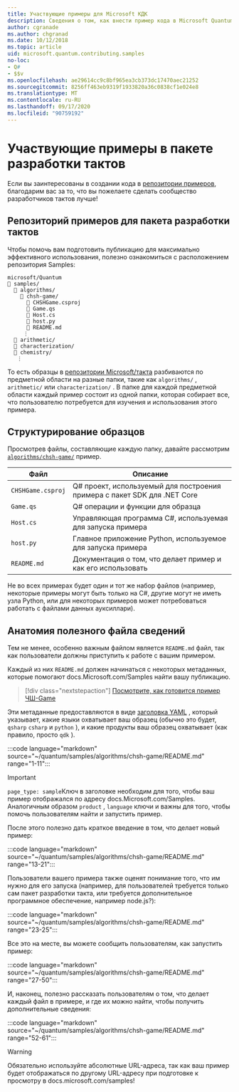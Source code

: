 ```yaml
---
title: Участвующие примеры для Microsoft КДК
description: Сведения о том, как внести пример кода в Microsoft Quantum Development Kit (КДК).
author: cgranade
ms.author: chgranad
ms.date: 10/12/2018
ms.topic: article
uid: microsoft.quantum.contributing.samples
no-loc:
- Q#
- $$v
ms.openlocfilehash: ae29614cc9c8bf965ea3cb373dc17470aec21252
ms.sourcegitcommit: 8256ff463eb9319f1933820a36c0838cf1e024e8
ms.translationtype: MT
ms.contentlocale: ru-RU
ms.lasthandoff: 09/17/2020
ms.locfileid: "90759192"
---
```

# <a name="contributing-samples-to-the-quantum-development-kit"></a>Участвующие примеры в пакете разработки тактов

Если вы заинтересованы в создании кода в [репозитории примеров](https://github.com/Microsoft/Quantum), благодарим вас за то, что вы пожелаете сделать сообщество разработчиков тактов лучше!

## <a name="the-quantum-development-kit-samples-repository"></a>Репозиторий примеров для пакета разработки тактов

Чтобы помочь вам подготовить публикацию для максимально эффективного использования, полезно ознакомиться с расположением репозитория Samples:

```plaintext
microsoft/Quantum
📁 samples/
  📁 algorithms/
    📁 chsh-game/
      📝 CHSHGame.csproj
      📝 Game.qs
      📝 Host.cs
      📝 host.py
      📝 README.md
     ⋮
  📁 arithmetic/
  📁 characterization/
  📁 chemistry/
   ⋮
```

То есть образцы в [репозитории Microsoft/такта](https://github.com/microsoft/Quantum) разбиваются по предметной области на разные папки, такие как `algorithms/` , `arithmetic/` или `characterization/` .
В папке для каждой предметной области каждый пример состоит из одной папки, которая собирает все, что пользователю потребуется для изучения и использования этого примера.

## <a name="how-samples-are-structured"></a>Структурирование образцов

Просмотрев файлы, составляющие каждую папку, давайте рассмотрим [`algorithms/chsh-game/`](https://github.com/microsoft/Quantum/tree/main/samples/algorithms/chsh-game) пример.

| Файл              | Описание                                                |
|-------------------|------------------------------------------------------------|
| `CHSHGame.csproj` | Q# проект, используемый для построения примера с пакет SDK для .NET Core |
| `Game.qs`         | Q# операции и функции для образца                 |
| `Host.cs`         | Управляющая программа C#, используемая для запуска примера                     |
| `host.py`         | Главное приложение Python, используемое для запуска примера                 |
| `README.md`       | Документация о том, что делает пример и как его использовать    |

Не во всех примерах будет один и тот же набор файлов (например, некоторые примеры могут быть только на C#, другие могут не иметь узла Python, или для некоторых примеров может потребоваться работать с файлами данных ауксиллари).

## <a name="anatomy-of-a-helpful-readme-file"></a>Анатомия полезного файла сведений

Тем не менее, особенно важным файлом является `README.md` файл, так как пользователи должны приступить к работе с вашим примером.

Каждый из них `README.md` должен начинаться с некоторых метаданных, которые помогают docs.Microsoft.com/Samples найти вашу публикацию.

> [!div class="nextstepaction"]
> [Посмотрите, как готовится пример ЧШ-Game](https://docs.microsoft.com/samples/microsoft/quantum/validating-quantum-mechanics/)

Эти метаданные предоставляются в виде [заголовка YAML](https://dotnet.github.io/docfx/spec/docfx_flavored_markdown.html#yaml-header) , который указывает, какие языки охватывает ваш образец (обычно это будет, `qsharp` `csharp` и `python` ), и какие продукты ваш образец охватывает (как правило, просто `qdk` ).

:::code language="markdown" source="~/quantum/samples/algorithms/chsh-game/README.md" range="1-11":::

> [!IMPORTANT]
> `page_type: sample`Ключ в заголовке необходим для того, чтобы ваш пример отображался по адресу docs.Microsoft.com/Samples.
> Аналогичным образом `product` , `language` ключи и важны для того, чтобы помочь пользователям найти и запустить пример.

После этого полезно дать краткое введение в том, что делает новый пример:

:::code language="markdown" source="~/quantum/samples/algorithms/chsh-game/README.md" range="13-21":::

Пользователи вашего примера также оценят понимание того, что им нужно для его запуска (например, для пользователей требуется только сам пакет разработки такта, или требуется дополнительное программное обеспечение, например node.js?):

:::code language="markdown" source="~/quantum/samples/algorithms/chsh-game/README.md" range="23-25":::

Все это на месте, вы можете сообщить пользователям, как запустить пример:

:::code language="markdown" source="~/quantum/samples/algorithms/chsh-game/README.md" range="27-50":::

И, наконец, полезно рассказать пользователям о том, что делает каждый файл в примере, и где их можно найти, чтобы получить дополнительные сведения:

:::code language="markdown" source="~/quantum/samples/algorithms/chsh-game/README.md" range="52-61":::

> [!WARNING]
> Обязательно используйте абсолютные URL-адреса, так как ваш пример будет отображаться по другому URL-адресу при подготовке к просмотру в docs.microsoft.com/samples!
